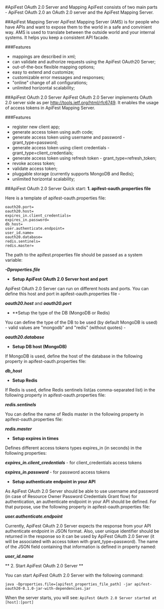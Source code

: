 #ApiFest OAuth 2.0 Server and Mapping
ApiFest consists of two main parts - ApiFest OAuth 2.0 an OAuth 2.0 server and the ApiFest Mapping Server.

##ApiFest Mapping Server
ApiFest Mapping Server (AMS) is for people who have APIs and want to expose them to the world in a safe and convinient way.
AMS is used to translate between the outside world and your internal systems. It helps you keep a consistent API facade.

###Features
- mappings are described in xml;
- can validate and authorize requests using the ApiFest OAuth20 Server;
- out-of-the-box flexible mapping options;
- easy to extend and customize;
- customizable error messages and responses;
- "online" change of all configurations;
- unlimited horizontal scalability;


##ApiFest OAuth 2.0 Server
ApiFest OAuth 2.0 Server implements OAuth 2.0 server side as per http://tools.ietf.org/html/rfc6749.
It enables the usage of access tokens in ApiFest Mapping Server.

###Features
- register new client app;
- generate access token using auth code;
- generate access token using username and password - grant_type=password;
- generate access token using client credentials - grant_type=client_credentials;
- generate access token using refresh token - grant_type=refresh_token;
- revoke access token;
- validate access token;
- pluggable storage (currently supports MongoDB and Redis);
- unlimited horizontal scalability;


##ApiFest OAuth 2.0 Server Quick start:
**1. apifest-oauth.properties file**

Here is a template of apifest-oauth.properties file:
```
oauth20.port=
oauth20.host=
expires_in.client_credentials=
expires_in.password=
db_host=
user.authenticate.endpoint=
user_id.name=
oauth20.database=
redis.sentinels=
redis.master=
```

The path to the apifest.properties file should be passed as a system variable:

***-Dproperties.file***

* **Setup ApiFest OAuth 2.0 Server host and port**

ApiFest OAuth 2.0 Server can run on different hosts and ports.
You can define this host and port in apifest-oauth.properties file -

***oauth20.host*** and ***oauth20.port***

* **Setup the type of the DB (MongoDB or Redis)

You can define the type of the DB to be used (by default MongoDB is used) - valid values are "mongodb" and "redis" (without quotes) - 

***oauth20.database***

* **Setup DB host (MongoDB)**

If MongoDB is used, define the host of the database in the following property in apifest-oauth.properties file:

***db_host***

* **Setup Redis**

If Redis is used, define Redis sentinels list(as comma-separated list) in the following property in apifest-oauth.properties file:

***redis.sentinels***

You can define the name of Redis master in the following property in apifest-oauth.properties file:

***redis.master***

* **Setup expires in times**

Defines different access tokens types expires_in (in seconds) in the following properties:

***expires_in.client_credentials*** - for client_credentials access tokens

***expires_in.password*** - for password access tokens

* **Setup authenticate endpoint in your API**

As ApiFest OAuth 2.0 Server should be able to use username and password (in case of Resource Owner Password Credentials Grant flow) for authentication, an authenticate endpoint in your 
API should be defined. For that purpose, use the following property in apifest-oauth.properties file:

***user.authenticate.endpoint***

Currently, ApiFest OAuth 2.0 Server expects the response from your API authenticate endpoint in JSON format.
Also, user unique identifier should be returned in the response so it can be used by ApiFest OAuth 2.0 Server (it will be associated with access token with grant_type=password).
The name of the JSON field containing that information is defined in property named:

***user_id.name***

  
** 2. Start ApiFest OAuth 2.0 Server **

You can start ApiFest OAuth 2.0 Server with the following command:

```java -Dproperties.file=[apifest_properties_file_path] -jar apifest-oauth20-0.1.0-jar-with-dependencies.jar```

When the server starts, you will see:
```ApiFest OAuth 2.0 Server started at [host]:[port]```